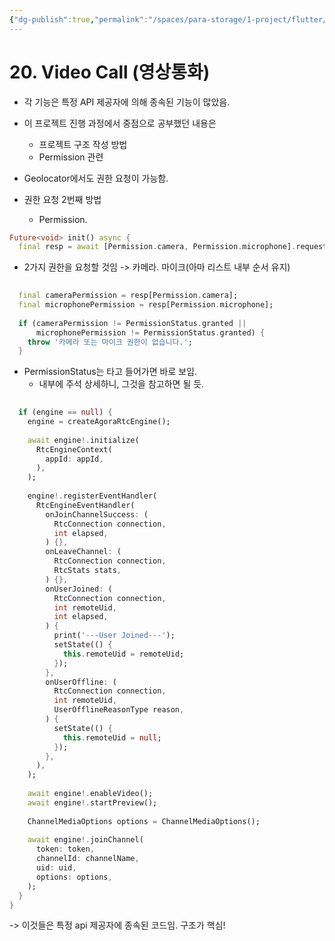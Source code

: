 ```yaml
---
{"dg-publish":true,"permalink":"/spaces/para-storage/1-project/flutter/flutter-20-video-call/"}
---
```


# 20. Video Call (영상통화)
- 각 기능은 특정 API 제공자에 의해 종속된 기능이 많았음.

- 이 프로젝트 진행 과정에서 중점으로 공부했던 내용은
	- 프로젝트 구조 작성 방법
	- Permission 관련

- Geolocator에서도 권한 요청이 가능함.

- 권한 요청 2번째 방법
	- Permission.
```dart
Future<void> init() async {  
  final resp = await [Permission.camera, Permission.microphone].request();  
```
- 2가지 권한을 요청할 것임 -> 카메라. 마이크(아마 리스트 내부 순서 유지)

```dart
  
  final cameraPermission = resp[Permission.camera];  
  final microphonePermission = resp[Permission.microphone];  
  
  if (cameraPermission != PermissionStatus.granted ||  
      microphonePermission != PermissionStatus.granted) {  
    throw '카메라 또는 마이크 권한이 없습니다.';  
  }  
```
- PermissionStatus는 타고 들어가면 바로 보임.
	- 내부에 주석 상세하니, 그것을 참고하면 될 듯.

```dart
  
  if (engine == null) {  
    engine = createAgoraRtcEngine();  
  
    await engine!.initialize(  
      RtcEngineContext(  
        appId: appId,  
      ),  
    );  
  
    engine!.registerEventHandler(  
      RtcEngineEventHandler(  
        onJoinChannelSuccess: (  
          RtcConnection connection,  
          int elapsed,  
        ) {},  
        onLeaveChannel: (  
          RtcConnection connection,  
          RtcStats stats,  
        ) {},  
        onUserJoined: (  
          RtcConnection connection,  
          int remoteUid,  
          int elapsed,  
        ) {  
          print('---User Joined---');  
          setState(() {  
            this.remoteUid = remoteUid;  
          });  
        },  
        onUserOffline: (  
          RtcConnection connection,  
          int remoteUid,  
          UserOfflineReasonType reason,  
        ) {  
          setState(() {  
            this.remoteUid = null;  
          });  
        },  
      ),  
    );  
  
    await engine!.enableVideo();  
    await engine!.startPreview();  
  
    ChannelMediaOptions options = ChannelMediaOptions();  
  
    await engine!.joinChannel(  
      token: token,  
      channelId: channelName,  
      uid: uid,  
      options: options,  
    );  
  }  
}
```
-> 이것들은 특정 api 제공자에 종속된 코드임. 구조가 핵심!